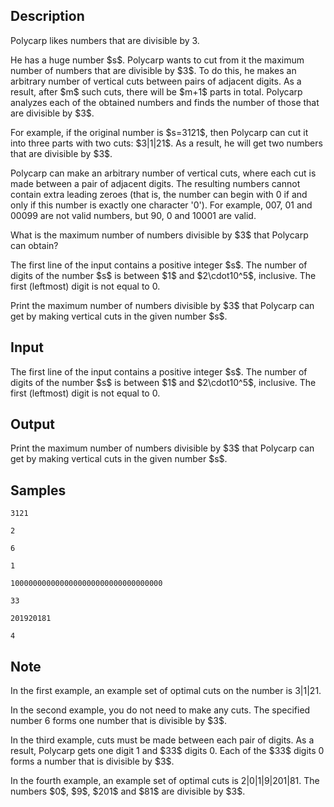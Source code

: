## Description

<div><p>Polycarp likes numbers that are divisible by 3.</p><p>He has a huge number $s$. Polycarp wants to cut from it the maximum number of numbers that are divisible by $3$. To do this, he makes an arbitrary number of vertical cuts between pairs of adjacent digits. As a result, after $m$ such cuts, there will be $m+1$ parts in total. Polycarp analyzes each of the obtained numbers and finds the number of those that are divisible by $3$.</p><p>For example, if the original number is $s=3121$, then Polycarp can cut it into three parts with two cuts: $3|1|21$. As a result, he will get two numbers that are divisible by $3$.</p><p>Polycarp can make an arbitrary number of vertical cuts, where each cut is made between a pair of adjacent digits. The resulting numbers cannot contain extra leading zeroes (that is, the number can begin with <span class="tex-font-style-tt">0</span> if and only if this number is exactly one character '<span class="tex-font-style-tt">0</span>'). For example, <span class="tex-font-style-tt">007</span>, <span class="tex-font-style-tt">01</span> and <span class="tex-font-style-tt">00099</span> are not valid numbers, but <span class="tex-font-style-tt">90</span>, <span class="tex-font-style-tt">0</span> and <span class="tex-font-style-tt">10001</span> are valid.</p><p>What is the maximum number of numbers divisible by $3$ that Polycarp can obtain?</p></div><div class="input-specification"><p>The first line of the input contains a positive integer $s$. The number of digits of the number $s$ is between $1$ and $2\cdot10^5$, inclusive. The first (leftmost) digit is not equal to <span class="tex-font-style-tt">0</span>.</p></div><div class="output-specification"><p>Print the maximum number of numbers divisible by $3$ that Polycarp can get by making vertical cuts in the given number $s$.</p></div>

## Input

<p>The first line of the input contains a positive integer $s$. The number of digits of the number $s$ is between $1$ and $2\cdot10^5$, inclusive. The first (leftmost) digit is not equal to <span class="tex-font-style-tt">0</span>.</p>

## Output

<p>Print the maximum number of numbers divisible by $3$ that Polycarp can get by making vertical cuts in the given number $s$.</p>

## Samples

```input1
3121

```

```output1
2

```






```input2
6

```

```output2
1

```






```input3
1000000000000000000000000000000000

```

```output3
33

```






```input4
201920181

```

```output4
4

```




## Note

<p>In the first example, an example set of optimal cuts on the number is <span class="tex-font-style-tt">3|1|21</span>.</p><p>In the second example, you do not need to make any cuts. The specified number <span class="tex-font-style-tt">6</span> forms one number that is divisible by $3$.</p><p>In the third example, cuts must be made between each pair of digits. As a result, Polycarp gets one digit <span class="tex-font-style-tt">1</span> and $33$ digits <span class="tex-font-style-tt">0</span>. Each of the $33$ digits <span class="tex-font-style-tt">0</span> forms a number that is divisible by $3$.</p><p>In the fourth example, an example set of optimal cuts is <span class="tex-font-style-tt">2|0|1|9|201|81</span>. The numbers $0$, $9$, $201$ and $81$ are divisible by $3$.</p>
